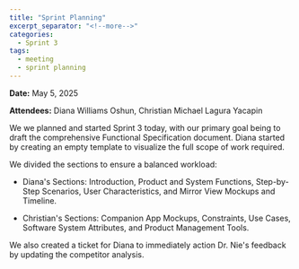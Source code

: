 ```yaml
---
title: "Sprint Planning"
excerpt_separator: "<!--more-->"
categories:
  - Sprint 3
tags:
  - meeting
  - sprint planning
---
```


**Date:** May 5, 2025
<!--more-->

**Attendees:** Diana Williams Oshun, Christian Michael Lagura Yacapin
<!--more-->

We we planned and started Sprint 3 today, with our primary goal being to draft the comprehensive Functional Specification document. Diana started by creating an empty template to visualize the full scope of work required.
<!--more-->

We divided the sections to ensure a balanced workload:

- Diana's Sections: Introduction, Product and System Functions, Step-by-Step Scenarios, User Characteristics, and Mirror View Mockups and Timeline.

- Christian's Sections: Companion App Mockups, Constraints, Use Cases, Software System Attributes, and Product Management Tools.
<!--more-->

We also created a ticket for Diana to immediately action Dr. Nie's feedback by updating the competitor analysis.



